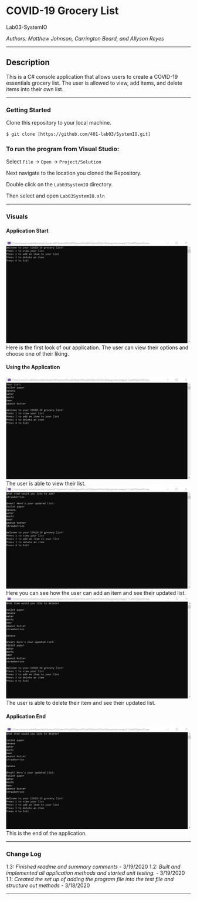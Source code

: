 # COVID-19 Grocery List

Lab03-SystemIO

*Authors: Matthew Johnson, Carrington Beard, and Allyson Reyes*

----

## Description
This is a C# console application that allows users to create a COVID-19 essentials grocery list. 
The user is allowed to view, add items, and delete items into their own list.

---

### Getting Started
Clone this repository to your local machine.

```
$ git clone [https://github.com/401-lab03/SystemIO.git]
```

### To run the program from Visual Studio:
Select ```File``` -> ```Open``` -> ```Project/Solution```

Next navigate to the location you cloned the Repository.

Double click on the ```Lab03SystemIO``` directory.

Then select and open ```Lab03SystemIO.sln```

---

### Visuals


#### Application Start
![First Look](./assests/first-look.png)  
Here is the first look of our application. The user can view their options and choose one of their liking. 
#### Using the Application
![View list](./assests/view.png)  
The user is able to view their list. 
![Adding an Item](./assests/add.png)  
Here you can see how the user can add an item and see their updated list.
![Deleting an Item](./assests/delete.png)  
The user is able to delete their item and see their updated list.

#### Application End
![End](./assests/delete.png)  
This is the end of the application. 

---

### Change Log
1.3: *Finished readme and summary comments* - 3/19/2020
1.2: *Built and implemented all application methods and started unit testing.* - 3/19/2020
1.1: *Created the set up of adding the program file into the test file and structure out methods* - 3/18/2020


------------------------------

